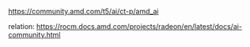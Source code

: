 https://community.amd.com/t5/ai/ct-p/amd_ai

relation: https://rocm.docs.amd.com/projects/radeon/en/latest/docs/ai-community.html
